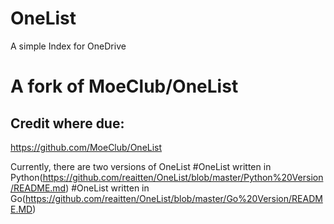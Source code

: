 # OneList
A simple Index for OneDrive

# A fork of MoeClub/OneList
## Credit where due:
https://github.com/MoeClub/OneList

Currently, there are two versions of OneList
#OneList written in Python(https://github.com/reaitten/OneList/blob/master/Python%20Version/README.md)
#OneList written in Go(https://github.com/reaitten/OneList/blob/master/Go%20Version/README.MD)
